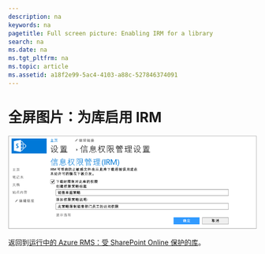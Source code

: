 ```yaml
---
description: na
keywords: na
pagetitle: Full screen picture: Enabling IRM for a library
search: na
ms.date: na
ms.tgt_pltfrm: na
ms.topic: article
ms.assetid: a18f2e99-5ac4-4103-a88c-527846374091
---
```

# 全屏图片：为库启用 IRM
![](../Image/AzRMS_StoryboardSPO_2.PNG)

返回到[运行中的 Azure RMS：受 SharePoint Online 保护的库](http://technet.microsoft.com/library/jj585026.aspx#BKMK_Example_SharePoint)。

